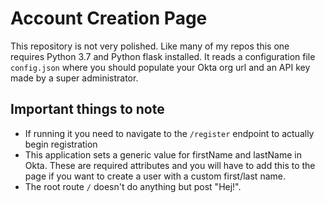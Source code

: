 # Account Creation Page
This repository is not very polished. Like many of my repos this one requires Python 3.7 and Python flask installed. It reads a configuration file `config.json` where you should populate your Okta org url and an API key made by a super administrator. 

## Important things to note
* If running it you need to navigate to the `/register` endpoint to actually begin registration
* This application sets a generic value for firstName and lastName in Okta. These are required attributes and you will have to add this to the page if you want to create a user with a custom first/last name.
* The root route `/` doesn't do anything but post "Hej!".
